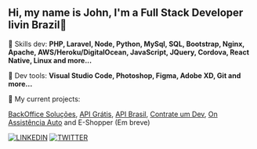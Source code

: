 ## Hi, my name is John, I'm a Full Stack Developer livin Brazil👋

<p align="left">
  🦄  Skills dev: <strong>PHP, Laravel, Node, Python, MySql, SQL, Bootstrap, Nginx, Apache, AWS/Heroku/DigitalOcean, JavaScript, JQuery, Cordova, React Native, Linux and more... </strong>
</p>

<p align="left">
  💼  Dev tools: <strong> Visual Studio Code, Photoshop, Figma, Adobe XD, Git and more...</strong>
</p>

<p align="left">
🔭  My current projects: 
</p>

[BackOffice Soluções](https://www.backofficesolucoes.io "Clique e acesse agora!"),
[API Grátis](https://www.apigratis.com.br "Clique e acesse agora!"),
[API Brasil](https://www.apibrasil.com.br "Clique e acesse agora!"),
[Contrate um Dev](https://www.contrateumdev.com.br "Clique e acesse agora!"), 
[On Assistência Auto](https://www.onassistencia.com.br "Clique e acesse agora!") and 
E-Shopper (Em breve)

[![LINKEDIN](https://img.shields.io/badge/Linkedin-black?style=for-the-badge&logo=linkedin)](https://www.linkedin.com/in/jhowbhz/)
[![TWITTER](https://img.shields.io/badge/Twitter-black?style=for-the-badge&logo=twitter)](https://twitter.com/jhowbhz)
